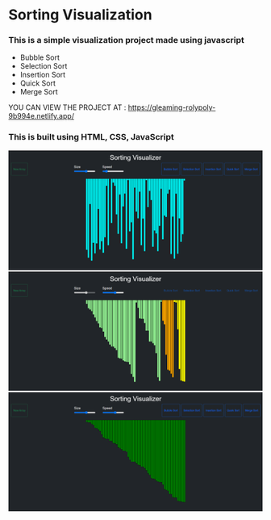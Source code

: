# Sorting Visualization
### This is a simple visualization project made using javascript

- Bubble Sort 
- Selection Sort
- Insertion Sort
- Quick Sort
- Merge Sort

YOU CAN VIEW THE PROJECT AT : https://gleaming-rolypoly-9b994e.netlify.app/

### This is built using HTML, CSS, JavaScript <br/>

<img src="img/img1.png"> <br/>
<img src="img/img2.png"> <br/>
<img src="img/img3.png"> <br/>
